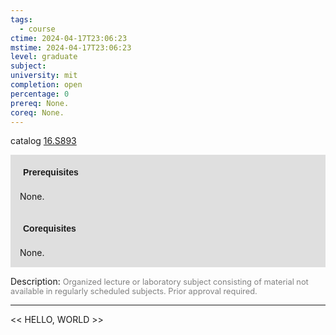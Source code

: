 ```yaml
---
tags:
  - course
ctime: 2024-04-17T23:06:23
mstime: 2024-04-17T23:06:23
level: graduate
subject: 
university: mit
completion: open
percentage: 0
prereq: None.
coreq: None.
---
```


catalog [16.S893](http://student.mit.edu/catalog/m16b.html#16.S893)

<span style="display: block; padding: 15px; background-color: rgb(100, 100, 100, 0.2);"><font id="m_prereq1529_0" style="display: block; font-family: Arial, sans-serif; font-weight: bold; padding: 5px">Prerequisites</font><br><span id="prereq1529_0">None.</span></span>
<span style="display: block; padding: 15px; background-color: rgb(100, 100, 100, 0.2);"><font id="m_coreq1529_0" style="display: block; font-family: Arial, sans-serif; font-weight: bold; padding: 5px">Corequisites</font><br><span id="coreq1529_0">None.</span></span>

<font style="">Description:</font>
<font style="color: grey; font-size: 0.8rem;">Organized lecture or laboratory subject consisting of material not available in regularly scheduled subjects. Prior approval required.</font>



---

<< HELLO, WORLD >>
